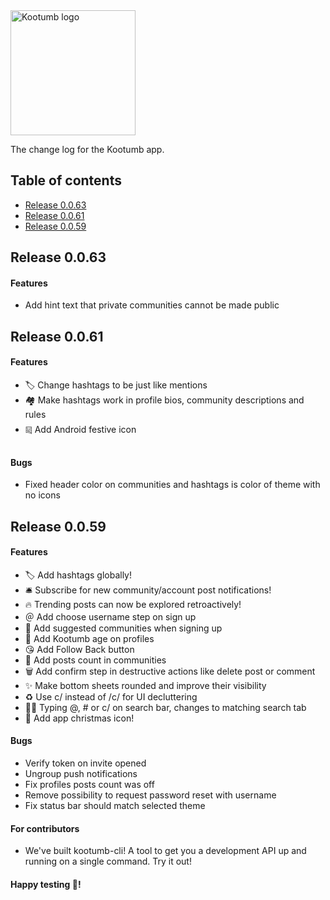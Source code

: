 <img alt="Kootumb logo" src="https://i.snag.gy/FAgp8K.jpg" width="200">

The change log for the Kootumb app.

## Table of contents

- [Release 0.0.63](#release-0.0.63)
- [Release 0.0.61](#release-0.0.61)
- [Release 0.0.59](#release-0.0.59)

## Release 0.0.63

#### Features
- Add hint text that private communities cannot be made public

## Release 0.0.61

#### Features
 - 🏷 Change hashtags to be just like mentions
 - 🏘 Make hashtags work in profile bios, community descriptions and rules
 - ༕ Add Android festive icon

#### Bugs
- Fixed header color on communities and hashtags is color of theme with no icons

## Release 0.0.59

#### Features
 - 🏷 Add hashtags globally!
 - 🛎 Subscribe for new community/account post notifications!
 - 🔥 Trending posts can now be explored retroactively!
 - ＠ Add choose username step on sign up
 - 🏡 Add suggested communities when signing up
 - 👶 Add Kootumb age on profiles
 - 😘 Add Follow Back button
 - 💯 Add posts count in communities
 - 🗑 Add confirm step in destructive actions like delete post or comment
 - ✨ Make bottom sheets rounded and improve their visibility
 - ♻️ Use c/ instead of /c/ for UI decluttering
 - 🕵️‍♀️ Typing @, # or c/ on search bar, changes to matching search tab
 - 🎄 Add app christmas icon!


#### Bugs
- Verify token on invite opened
- Ungroup push notifications
- Fix profiles posts count was off
- Remove possibility to request password reset with username
- Fix status bar should match selected theme

#### For contributors

- We've built kootumb-cli! A tool to get you a development API up and running on a single command. Try it out!

#### Happy testing 🎉!

